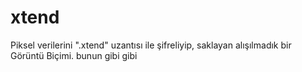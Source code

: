 # xtend
Piksel verilerini ".xtend" uzantısı ile şifreliyip, saklayan alışılmadık bir Görüntü Biçimi. bunun gibi gibi
